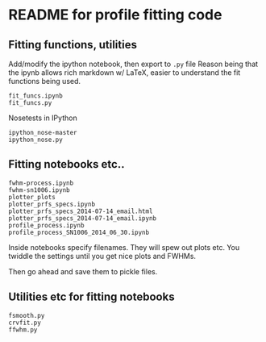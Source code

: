 README for profile fitting code
===============================

Fitting functions, utilities
----------------------------
Add/modify the ipython notebook, then export to `.py` file
Reason being that the ipynb allows rich markdown w/ LaTeX, easier to understand
the fit functions being used.

    fit_funcs.ipynb
    fit_funcs.py

Nosetests in IPython

    ipython_nose-master
    ipython_nose.py

Fitting notebooks etc..
-----------------------

    fwhm-process.ipynb
    fwhm-sn1006.ipynb
    plotter_plots
    plotter_prfs_specs.ipynb
    plotter_prfs_specs_2014-07-14_email.html
    plotter_prfs_specs_2014-07-14_email.ipynb
    profile_process.ipynb
    profile_process_SN1006_2014_06_30.ipynb

Inside notebooks specify filenames.
They will spew out plots etc.  You twiddle the settings until you get nice
plots and FWHMs.

Then go ahead and save them to pickle files.

Utilities etc for fitting notebooks
-----------------------------------

    fsmooth.py
    crvfit.py
    ffwhm.py
